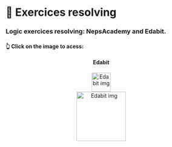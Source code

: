 # 🧠 Exercices resolving

### Logic exercices resolving: NepsAcademy and Edabit.


#### 👆 Click on the image to acess:

<div align="center">
<h4>Edabit</h4>
<a href="https://edabit.com/challenges"><img src="https://res.cloudinary.com/practicaldev/image/fetch/s--ZsI7QS1h--/c_fill,f_auto,fl_progressive,h_320,q_auto,w_320/https://dev-to-uploads.s3.amazonaws.com/uploads/organization/profile_image/526/8e5710db-7ab7-4e52-9969-3b63afb3c504.png" alt="Edabit img" width="50" height="50"></a>
</div>

<div align="center">
    <a href="https://neps.academy/br/login"><img src="https://neps.academy/_nuxt/img/logo_white.f4911fd.svg" alt="Edabit img" width="130" height="130"></a>
</div>
